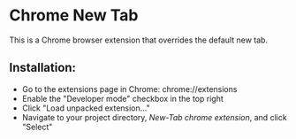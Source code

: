 # Chrome New Tab
  This is a Chrome browser extension that overrides the default new tab.

## Installation:
  - Go to the extensions page in Chrome: chrome://extensions
  - Enable the "Developer mode" checkbox in the top right
  - Click "Load unpacked extension..."
  - Navigate to your project directory, *New-Tab chrome extension*, and click "Select"
